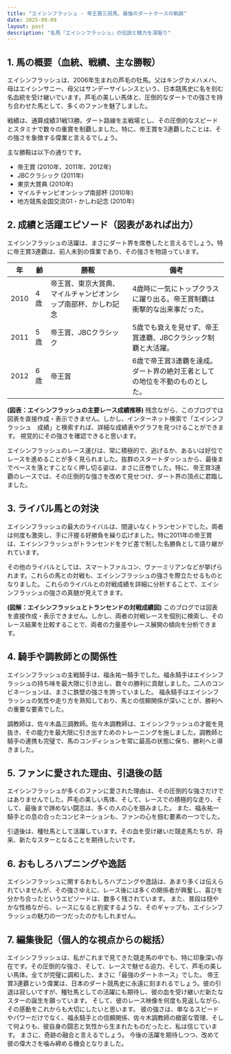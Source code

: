 ```yaml
---
title: "エイシンフラッシュ - 帝王賞三冠馬、最強のダートホースの軌跡"
date: 2025-09-09
layout: post
description: "名馬『エイシンフラッシュ』の伝説と魅力を深堀り"
---
```


## 1. 馬の概要（血統、戦績、主な勝鞍）

エイシンフラッシュは、2006年生まれの芦毛の牡馬。父はキングカメハメハ、母はエイシンサニー、母父はサンデーサイレンスという、日本競馬史に名を刻む名血統を受け継いでいます。芦毛の美しい馬体と、圧倒的なダートでの強さを持ち合わせた馬として、多くのファンを魅了しました。

戦績は、通算成績31戦13勝。ダート路線を主戦場とし、その圧倒的なスピードとスタミナで数々の重賞を制覇しました。特に、帝王賞を3連覇したことは、その強さを象徴する偉業と言えるでしょう。

主な勝鞍は以下の通りです。

* 帝王賞 (2010年、2011年、2012年)
* JBCクラシック (2011年)
* 東京大賞典 (2010年)
* マイルチャンピオンシップ南部杯 (2010年)
* 地方競馬全国交流G1・かしわ記念 (2010年)


## 2. 成績と活躍エピソード（図表があれば出力）

エイシンフラッシュの活躍は、まさにダート界を席巻したと言えるでしょう。特に帝王賞3連覇は、前人未到の偉業であり、その強さを物語っています。

| 年 | 齢 | 勝鞍                                     | 備考                                                                     |
|-----|-----|------------------------------------------|--------------------------------------------------------------------------|
| 2010 | 4歳 | 帝王賞、東京大賞典、マイルチャンピオンシップ南部杯、かしわ記念 | 4歳時に一気にトップクラスに躍り出る。帝王賞制覇は衝撃的な出来事だった。 |
| 2011 | 5歳 | 帝王賞、JBCクラシック                          | 5歳でも衰えを見せず、帝王賞連覇、JBCクラシック制覇と大活躍。                       |
| 2012 | 6歳 | 帝王賞                                     | 6歳で帝王賞3連覇を達成。ダート界の絶対王者としての地位を不動のものとした。          |


**(図表：エイシンフラッシュの主要レース成績推移)**  残念ながら、このブログでは図表を直接作成・表示できません。しかし、インターネット検索で「エイシンフラッシュ　成績」と検索すれば、詳細な成績表やグラフを見つけることができます。  視覚的にその強さを確認できると思います。


エイシンフラッシュのレース運びは、常に積極的で、逃げるか、あるいは好位でレースを進めることが多く見られました。抜群のスタートダッシュから、最後までペースを落とすことなく押し切る姿は、まさに圧巻でした。特に、帝王賞3連覇のレースでは、その圧倒的な強さを改めて見せつけ、ダート界の頂点に君臨しました。


## 3. ライバル馬との対決

エイシンフラッシュの最大のライバルは、間違いなくトランセンドでした。両者は何度も激突し、手に汗握る好勝負を繰り広げました。特に2011年の帝王賞は、エイシンフラッシュがトランセンドをクビ差で制した名勝負として語り継がれています。

その他のライバルとしては、スマートファルコン、ヴァーミリアンなどが挙げられます。これらの馬との対戦も、エイシンフラッシュの強さを際立たせるものとなりました。  これらのライバルとの対戦成績を詳細に分析することで、エイシンフラッシュの強さの真髄が見えてきます。


**(図解：エイシンフラッシュとトランセンドの対戦成績図)**  このブログでは図表を直接作成・表示できません。しかし、両者の対戦レースを個別に検索し、そのレース結果を比較することで、両者の力量差やレース展開の傾向を分析できます。


## 4. 騎手や調教師との関係性

エイシンフラッシュの主戦騎手は、福永祐一騎手でした。福永騎手はエイシンフラッシュの持ち味を最大限に引き出し、数々の勝利に貢献しました。二人のコンビネーションは、まさに鉄壁の強さを誇っていました。  福永騎手はエイシンフラッシュの気性や走り方を熟知しており、馬との信頼関係が深いことが、勝利への重要な要素でした。

調教師は、佐々木晶三調教師。佐々木調教師は、エイシンフラッシュの才能を見抜き、その能力を最大限に引き出すためのトレーニングを施しました。調教師と騎手の連携も完璧で、馬のコンディションを常に最高の状態に保ち、勝利へと導きました。


## 5. ファンに愛された理由、引退後の話

エイシンフラッシュが多くのファンに愛された理由は、その圧倒的な強さだけではありませんでした。芦毛の美しい馬体、そして、レースでの積極的な走り、そして、最後まで諦めない闘志は、多くの人の心を掴みました。  また、福永祐一騎手との息の合ったコンビネーションも、ファンの心を掴む要素の一つでした。

引退後は、種牡馬として活躍しています。その血を受け継いだ競走馬たちが、将来、新たなスターとなることを期待したいです。


## 6. おもしろハプニングや逸話

エイシンフラッシュに関するおもしろハプニングや逸話は、あまり多くは伝えられていませんが、その強さゆえに、レース後には多くの関係者が興奮し、喜びを分かち合ったというエピソードは、数多く残されています。  また、普段は穏やかな性格ながら、レースになると豹変するような、そのギャップも、エイシンフラッシュの魅力の一つだったのかもしれません。


## 7. 編集後記（個人的な視点からの総括）

エイシンフラッシュは、私がこれまで見てきた競走馬の中でも、特に印象深い存在です。その圧倒的な強さ、そして、レースで魅せる迫力、そして、芦毛の美しい馬体。全てが完璧に調和した、まさに「最強のダートホース」でした。  帝王賞3連覇という偉業は、日本のダート競馬史に永遠に刻まれるでしょう。彼の引退は寂しいですが、種牡馬としての活躍にも期待し、彼の血を受け継いだ新たなスターの誕生を願っています。  そして、彼のレース映像を何度も見返しながら、その感動をこれからも大切にしたいと思います。  彼の強さは、単なるスピードやパワーだけでなく、福永騎手との信頼関係、佐々木調教師の緻密な管理、そして何よりも、彼自身の闘志と気性から生まれたものだったと、私は信じています。  まさに、奇跡の融合と言えるでしょう。  今後の活躍を期待しつつ、改めて彼の偉大さを噛み締める機会となりました。
